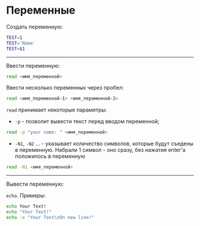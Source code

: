 # Переменные
Создать переменную:
```bash
TEST=1
TEST='Name'
TEST=$1
```

---

Ввести переменную:
```bash
read <имя_переменной> 
```
Ввести несколько переменных через пробел:
```bash
read <имя_переменной-1> <имя_переменной-2> 
```

`read` принимает некоторые параметры:

 - `-p` - позволит вывести текст перед вводом переменной;
```bash
read -p "your name: " <имя_переменной>
```

 - `-N1`, `-N2` ... - указывает количество символов, которые будут съедены в переменную. Набрали 1 символ - оно сразу, без нажатия enter'a положилось в переменную
```bash
read -N1 <имя_переменной>
```

---

Вывести переменную:

`echo`. Примеры:
```bash
echo Your Text!
echo "Your Text!"
echo -e "Your Text\nOn new line!"
```






